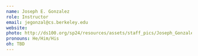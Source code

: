 ```yaml
---
name: Joseph E. Gonzalez
role: Instructor
email: jegonzal@cs.berkeley.edu
website:
photo: http://ds100.org/sp24/resources/assets/staff_pics/Joseph_Gonzalez.png
pronouns: He/Him/His
oh: TBD
---
```

